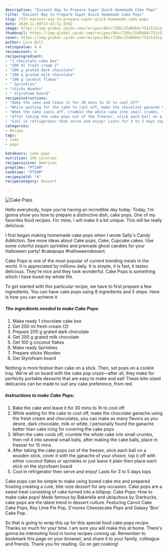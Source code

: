 ```yaml
---
description: "Easiest Way to Prepare Super Quick Homemade Cake Pops"
title: "Easiest Way to Prepare Super Quick Homemade Cake Pops"
slug: 2727-easiest-way-to-prepare-super-quick-homemade-cake-pops
date: 2020-11-09T13:41:51.070Z
image: https://img-global.cpcdn.com/recipes/86cc728bc25d8db8/751x532cq70/cake-pops-recipe-main-photo.jpg
thumbnail: https://img-global.cpcdn.com/recipes/86cc728bc25d8db8/751x532cq70/cake-pops-recipe-main-photo.jpg
cover: https://img-global.cpcdn.com/recipes/86cc728bc25d8db8/751x532cq70/cake-pops-recipe-main-photo.jpg
author: Lora Bell
ratingvalue: 4.4
reviewcount: 4
recipeingredient:
- "1 chocolate cake box"
- "200 ml fresh cream 2"
- "200 g grated dark chocolate"
- "200 g grated milk chocolate"
- "100 g coconut flakes"
- " Sprinkles"
- "sticks Wooden"
- " Styrofoam board"
recipeinstructions:
- "Bake the cake and leave it for 30 mins to 1h to cool off"
- "While waiting for the cake to cool off, make the chocolate ganache using the fresh cream and chocolates, you can make as many flavors as you desire, dark chocolate, milk or white, I personally found the ganache better than cake icing for covering the cake pops"
- "When the cake cools off, crumble the whole cake into small crumbs, then roll it into several small balls, after making the cake balls, place in freezer for 15 mins"
- "After taking the cake pops out of the freezer, stick each ball on a wooden stick, cover it with the ganache of your choice, top it off with either coconut flakes or sprinkles or just leave it plain then place each stick on the styrofoam board"
- "Cool in refrigerator then serve and enjoy! Lasts for 3 to 5 days tops"
categories:
- Recipe
tags:
- cake
- pops

katakunci: cake pops 
nutrition: 250 calories
recipecuisine: American
preptime: "PT14M"
cooktime: "PT59M"
recipeyield: "4"
recipecategory: Dessert

---
```



![Cake Pops](https://img-global.cpcdn.com/recipes/86cc728bc25d8db8/751x532cq70/cake-pops-recipe-main-photo.jpg)

Hello everybody, hope you're having an incredible day today. Today, I'm gonna show you how to prepare a distinctive dish, cake pops. One of my favorites food recipes. For mine, I will make it a bit unique. This will be really delicious.

I first began making homemade cake pops when I wrote Sally&#39;s Candy Addiction. See more ideas about Cake pops, Cake, Cupcake cakes. Use some colorful sequin sprinkles and premade ghost candies for your Halloween party! #cakepops #halloweendessert.

Cake Pops is one of the most popular of current trending meals in the world. It is appreciated by millions daily. It is simple, it is fast, it tastes delicious. They're nice and they look wonderful. Cake Pops is something which I have loved my whole life.


To get started with this particular recipe, we have to first prepare a few ingredients. You can have cake pops using 8 ingredients and 5 steps. Here is how you can achieve it.

<!--inarticleads1-->

##### The ingredients needed to make Cake Pops:

1. Make ready 1 chocolate cake box
1. Get 200 ml fresh cream (2)
1. Prepare 200 g grated dark chocolate
1. Get 200 g grated milk chocolate
1. Get 100 g coconut flakes
1. Make ready  Sprinkles
1. Prepare sticks Wooden
1. Get  Styrofoam board


Nothing is more festive than cake on a stick. Then, set pops on a cookie tray. We&#39;re all on board with the cake pop craze—after all, they make for perfectly portable desserts that are easy to make and eat! These bite-sized delicacies can be made to suit any cake preference, from red. 

<!--inarticleads2-->

##### Instructions to make Cake Pops:

1. Bake the cake and leave it for 30 mins to 1h to cool off
1. While waiting for the cake to cool off, make the chocolate ganache using the fresh cream and chocolates, you can make as many flavors as you desire, dark chocolate, milk or white, I personally found the ganache better than cake icing for covering the cake pops
1. When the cake cools off, crumble the whole cake into small crumbs, then roll it into several small balls, after making the cake balls, place in freezer for 15 mins
1. After taking the cake pops out of the freezer, stick each ball on a wooden stick, cover it with the ganache of your choice, top it off with either coconut flakes or sprinkles or just leave it plain then place each stick on the styrofoam board
1. Cool in refrigerator then serve and enjoy! Lasts for 3 to 5 days tops


Cake pops can be simple to make using boxed cake mix and prepared frosting creating a cute, bite-size dessert for any occasion. Cake pops are a sweet treat consisting of cake turned into a lollipop. Cake Pops: How to make cake pops! Made famous by Bakerella and ubiquitous by Starbucks, cake pops are the latest trend in dessert culture. Featuring Carrot Cake Cake Pops, Key Lime Pie Pop, S&#39;mores Cheesecake Pops and Galaxy &#39;Box&#39; Cake Pop. 

So that is going to wrap this up for this special food cake pops recipe. Thanks so much for your time. I am sure you will make this at home. There's gonna be interesting food in home recipes coming up. Remember to bookmark this page on your browser, and share it to your family, colleague and friends. Thank you for reading. Go on get cooking!
